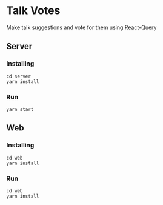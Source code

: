 # Talk Votes

Make talk suggestions and vote for them using React-Query

## Server

### Installing
```
cd server
yarn install
```

### Run
```
yarn start
```

## Web

### Installing
```
cd web
yarn install
```

### Run
```
cd web
yarn install
```